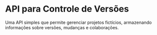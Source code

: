 # API para Controle de Versões
Uma API simples que permite gerenciar projetos fictícios, armazenando informações sobre versões, mudanças e colaborações.

